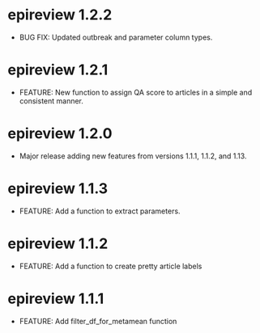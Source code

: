 # epireview 1.2.2

* BUG FIX: Updated outbreak and parameter column types. 

# epireview 1.2.1

* FEATURE: New function to assign QA score to articles in a simple and consistent manner.

# epireview 1.2.0

* Major release adding new features from versions 1.1.1, 1.1.2, and 1.13.

# epireview 1.1.3

* FEATURE: Add a function to extract parameters.

# epireview 1.1.2

* FEATURE: Add a function to create pretty article labels

# epireview 1.1.1

* FEATURE: Add filter_df_for_metamean function
